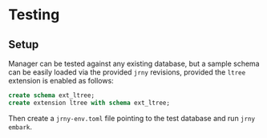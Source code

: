 # Testing


## Setup

Manager can be tested against any existing database, but a sample schema
can be easily loaded via the provided `jrny` revisions, provided the `ltree`
extension is enabled as follows:

```sql
create schema ext_ltree;
create extension ltree with schema ext_ltree;
```

Then create a `jrny-env.toml` file pointing to the test database and run `jrny embark`.
